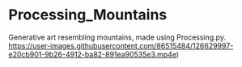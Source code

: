 # Processing_Mountains
Generative art resembling mountains, made using Processing.py.
https://user-images.githubusercontent.com/86515484/126629997-e20cb901-9b26-4912-ba82-891ea90535e3.mp4e)
